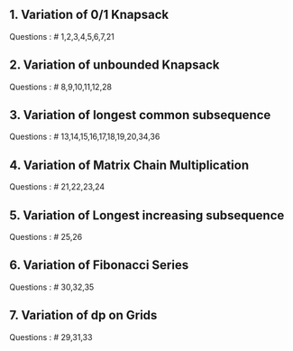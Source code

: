 ## 1. Variation of 0/1 Knapsack
   Questions :
    # 1,2,3,4,5,6,7,21

## 2. Variation of unbounded Knapsack
   Questions :
    # 8,9,10,11,12,28
    
## 3. Variation of longest common subsequence
   Questions :
    # 13,14,15,16,17,18,19,20,34,36
    
## 4. Variation of Matrix Chain Multiplication
   Questions :
    # 21,22,23,24
    

## 5. Variation of Longest increasing subsequence
   Questions :
    # 25,26
    
## 6. Variation of Fibonacci Series
   Questions :
    # 30,32,35
    
## 7. Variation of dp on Grids
   Questions :
    # 29,31,33
    
    
     
    
    
    
    
    
    
    
    
    
    
 
